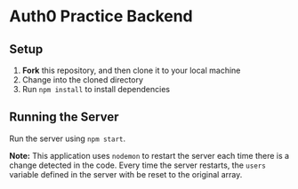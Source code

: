 # Auth0 Practice Backend

## Setup

1. **Fork** this repository, and then clone it to your local machine
1. Change into the cloned directory
1. Run `npm install` to install dependencies

## Running the Server

Run the server using `npm start`.

**Note:** This application uses `nodemon` to restart the server each time there is a change detected in the code. Every time the server restarts, the `users` variable defined in the server with be reset to the original array.
